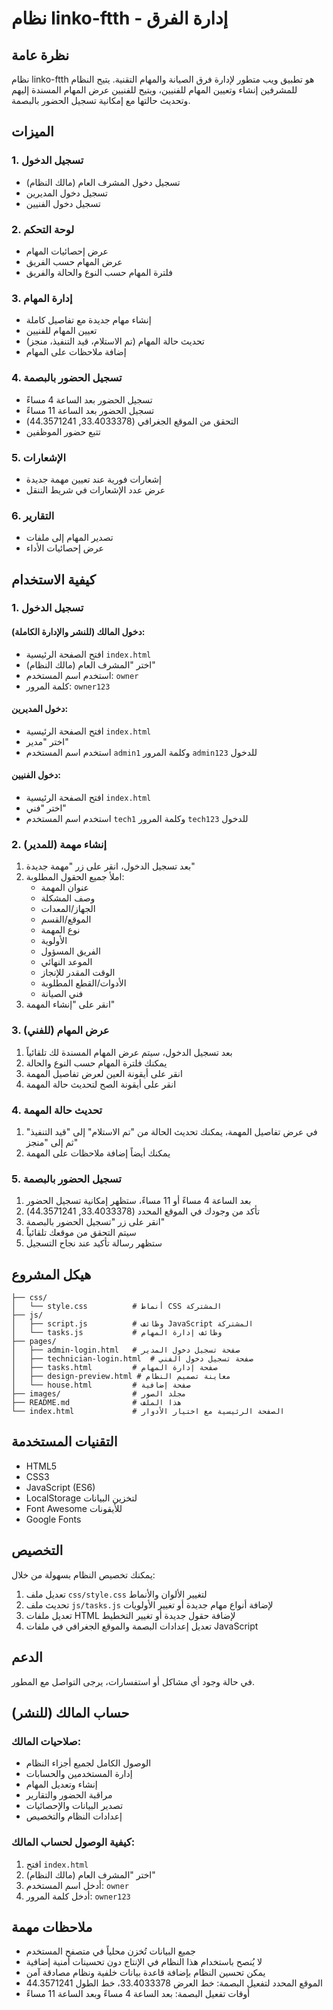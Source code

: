 # نظام linko-ftth - إدارة الفرق

## نظرة عامة

نظام linko-ftth هو تطبيق ويب متطور لإدارة فرق الصيانة والمهام التقنية. يتيح النظام للمشرفين إنشاء وتعيين المهام للفنيين، ويتيح للفنيين عرض المهام المسندة إليهم وتحديث حالتها مع إمكانية تسجيل الحضور بالبصمة.

## الميزات

### 1. تسجيل الدخول
- تسجيل دخول المشرف العام (مالك النظام)
- تسجيل دخول المديرين
- تسجيل دخول الفنيين

### 2. لوحة التحكم
- عرض إحصائيات المهام
- عرض المهام حسب الفريق
- فلترة المهام حسب النوع والحالة والفريق

### 3. إدارة المهام
- إنشاء مهام جديدة مع تفاصيل كاملة
- تعيين المهام للفنيين
- تحديث حالة المهام (تم الاستلام، قيد التنفيذ، منجز)
- إضافة ملاحظات على المهام

### 4. تسجيل الحضور بالبصمة
- تسجيل الحضور بعد الساعة 4 مساءً
- تسجيل الحضور بعد الساعة 11 مساءً
- التحقق من الموقع الجغرافي (33.4033378, 44.3571241)
- تتبع حضور الموظفين

### 5. الإشعارات
- إشعارات فورية عند تعيين مهمة جديدة
- عرض عدد الإشعارات في شريط التنقل

### 6. التقارير
- تصدير المهام إلى ملفات
- عرض إحصائيات الأداء

## كيفية الاستخدام

### 1. تسجيل الدخول

#### دخول المالك (للنشر والإدارة الكاملة):
- افتح الصفحة الرئيسية `index.html`
- اختر "المشرف العام (مالك النظام)"
- استخدم اسم المستخدم: `owner`
- كلمة المرور: `owner123`

#### دخول المديرين:
- افتح الصفحة الرئيسية `index.html`
- اختر "مدير"
- استخدم اسم المستخدم `admin1` وكلمة المرور `admin123` للدخول

#### دخول الفنيين:
- افتح الصفحة الرئيسية `index.html`
- اختر "فني"
- استخدم اسم المستخدم `tech1` وكلمة المرور `tech123` للدخول

### 2. إنشاء مهمة (للمدير)
1. بعد تسجيل الدخول، انقر على زر "مهمة جديدة"
2. املأ جميع الحقول المطلوبة:
    - عنوان المهمة
    - وصف المشكلة
    - الجهاز/المعدات
    - الموقع/القسم
    - نوع المهمة
    - الأولوية
    - الفريق المسؤول
    - الموعد النهائي
    - الوقت المقدر للإنجاز
    - الأدوات/القطع المطلوبة
    - فني الصيانة
3. انقر على "إنشاء المهمة"

### 3. عرض المهام (للفني)
1. بعد تسجيل الدخول، سيتم عرض المهام المسندة لك تلقائياً
2. يمكنك فلترة المهام حسب النوع والحالة
3. انقر على أيقونة العين لعرض تفاصيل المهمة
4. انقر على أيقونة الصح لتحديث حالة المهمة

### 4. تحديث حالة المهمة
1. في عرض تفاصيل المهمة، يمكنك تحديث الحالة من "تم الاستلام" إلى "قيد التنفيذ" ثم إلى "منجز"
2. يمكنك أيضاً إضافة ملاحظات على المهمة

### 5. تسجيل الحضور بالبصمة
1. بعد الساعة 4 مساءً أو 11 مساءً، ستظهر إمكانية تسجيل الحضور
2. تأكد من وجودك في الموقع المحدد (33.4033378, 44.3571241)
3. انقر على زر "تسجيل الحضور بالبصمة"
4. سيتم التحقق من موقعك تلقائياً
5. ستظهر رسالة تأكيد عند نجاح التسجيل

## هيكل المشروع

```
├── css/
│   └── style.css          # أنماط CSS المشتركة
├── js/
│   ├── script.js          # وظائف JavaScript المشتركة
│   └── tasks.js           # وظائف إدارة المهام
├── pages/
│   ├── admin-login.html   # صفحة تسجيل دخول المدير
│   ├── technician-login.html  # صفحة تسجيل دخول الفني
│   ├── tasks.html         # صفحة إدارة المهام
│   ├── design-preview.html # معاينة تصميم النظام
│   └── house.html         # صفحة إضافية
├── images/                # مجلد الصور
├── README.md              # هذا الملف
└── index.html             # الصفحة الرئيسية مع اختيار الأدوار
```

## التقنيات المستخدمة

- HTML5
- CSS3
- JavaScript (ES6)
- LocalStorage لتخزين البيانات
- Font Awesome للأيقونات
- Google Fonts

## التخصيص

يمكنك تخصيص النظام بسهولة من خلال:

1. تعديل ملف `css/style.css` لتغيير الألوان والأنماط
2. تحديث ملف `js/tasks.js` لإضافة أنواع مهام جديدة أو تغيير الأولويات
3. تعديل ملفات HTML لإضافة حقول جديدة أو تغيير التخطيط
4. تعديل إعدادات البصمة والموقع الجغرافي في ملفات JavaScript

## الدعم

في حالة وجود أي مشاكل أو استفسارات، يرجى التواصل مع المطور.

## حساب المالك (للنشر)

### صلاحيات المالك:
- الوصول الكامل لجميع أجزاء النظام
- إدارة المستخدمين والحسابات
- إنشاء وتعديل المهام
- مراقبة الحضور والتقارير
- تصدير البيانات والإحصائيات
- إعدادات النظام والتخصيص

### كيفية الوصول لحساب المالك:
1. افتح `index.html`
2. اختر "المشرف العام (مالك النظام)"
3. أدخل اسم المستخدم: `owner`
4. أدخل كلمة المرور: `owner123`

## ملاحظات مهمة

- جميع البيانات تُخزن محلياً في متصفح المستخدم
- لا يُنصح باستخدام هذا النظام في الإنتاج دون تحسينات أمنية إضافية
- يمكن تحسين النظام بإضافة قاعدة بيانات خلفية ونظام مصادقة آمن
- الموقع المحدد لتفعيل البصمة: خط العرض 33.4033378، خط الطول 44.3571241
- أوقات تفعيل البصمة: بعد الساعة 4 مساءً وبعد الساعة 11 مساءً